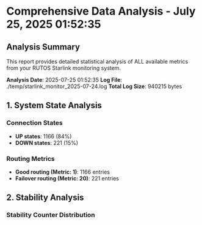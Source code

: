 # Comprehensive Data Analysis - July 25, 2025 01:52:35

<!-- Version: 2.7.0 - Auto-updated documentation -->

## Analysis Summary

This report provides detailed statistical analysis of ALL available metrics from your RUTOS Starlink monitoring system.

**Analysis Date**: 2025-07-25 01:52:35
**Log File**: ./temp/starlink_monitor_2025-07-24.log
**Total Log Size**: 940215 bytes

## 1. System State Analysis

### Connection States

- **UP states**: 1166 (84%)
- **DOWN states**: 221 (15%)

### Routing Metrics

- **Good routing (Metric: 1)**: 1166 entries
- **Failover routing (Metric: 20)**: 221 entries

## 2. Stability Analysis

### Stability Counter Distribution
